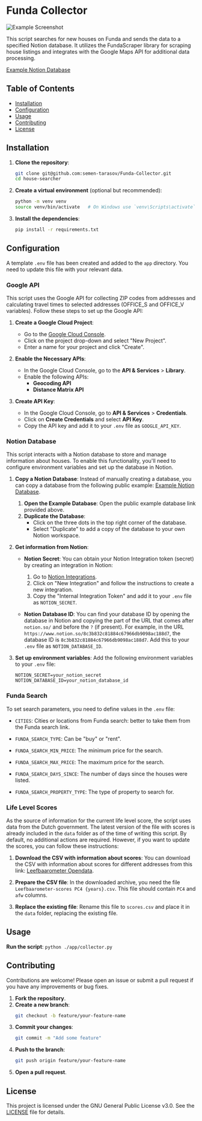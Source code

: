 # Funda Collector

![Example Screenshot](images/example.png)

This script searches for new houses on Funda and sends the data to a specified Notion database. It utilizes the FundaScraper library for scraping house listings and integrates with the Google Maps API for additional data processing.

[Example Notion Database](https://wakeful-nutmeg-ccd.notion.site/14b9a5808bc24271b2444c19a0334965?v=45e4359626cc4a74b65262cfd195d4c2&pvs=4)

## Table of Contents
- [Installation](#installation)
- [Configuration](#configuration)
- [Usage](#usage)
- [Contributing](#contributing)
- [License](#license)

## Installation

1. **Clone the repository**:
    ```sh
    git clone git@github.com:semen-tarasov/Funda-Collector.git
    cd house-searcher
    ```

2. **Create a virtual environment** (optional but recommended):
    ```sh
    python -m venv venv
    source venv/bin/activate   # On Windows use `venv\Scripts\activate`
    ```

3. **Install the dependencies**:
    ```sh
    pip install -r requirements.txt
    ```

## Configuration
A template `.env` file has been created and added to the `app` directory. You need to update this file with your relevant data.

### Google API

This script uses the Google API for collecting ZIP codes from addresses and calculating travel times to selected addresses (OFFICE_S and OFFICE_V variables). 
Follow these steps to set up the Google API:

1. **Create a Google Cloud Project**:
    - Go to the [Google Cloud Console](https://console.cloud.google.com/).
    - Click on the project drop-down and select "New Project".
    - Enter a name for your project and click "Create".

2. **Enable the Necessary APIs**:
    - In the Google Cloud Console, go to the **API & Services** > **Library**.
    - Enable the following APIs:
        - **Geocoding API**
        - **Distance Matrix API**

3. **Create API Key**:
    - In the Google Cloud Console, go to **API & Services** > **Credentials**.
    - Click on **Create Credentials** and select **API Key**.
    - Copy the API key and add it to your `.env` file as `GOOGLE_API_KEY`.

### Notion Database

This script interacts with a Notion database to store and manage information about houses. To enable this functionality, you'll need to configure environment variables and set up the database in Notion.

1. **Copy a Notion Database**:
    Instead of manually creating a database, you can copy a database from the following public example: [Example Notion Database](https://wakeful-nutmeg-ccd.notion.site/14b9a5808bc24271b2444c19a0334965?v=45e4359626cc4a74b65262cfd195d4c2&pvs=4).

    1. **Open the Example Database**: Open the public example database link provided above.
    2. **Duplicate the Database**:
        - Click on the three dots in the top right corner of the database.
        - Select "Duplicate" to add a copy of the database to your own Notion workspace.

2. **Get information from Notion**:
    - **Notion Secret**: You can obtain your Notion Integration token (secret) by creating an integration in Notion:
      1. Go to [Notion Integrations](https://www.notion.so/my-integrations).
      2. Click on "New Integration" and follow the instructions to create a new integration.
      3. Copy the "Internal Integration Token" and add it to your `.env` file as `NOTION_SECRET`.

    - **Notion Database ID**: You can find your database ID by opening the database in Notion and copying the part of the URL that comes after `notion.so/` and before the `?` (if present). For example, in the URL `https://www.notion.so/8c3b832c81884c67966db9098ac188d7`, the database ID is `8c3b832c81884c67966db9098ac188d7`. Add this to your `.env` file as `NOTION_DATABASE_ID`.

3. **Set up environment variables**:
    Add the following environment variables to your `.env` file:
    ```env
    NOTION_SECRET=your_notion_secret
    NOTION_DATABASE_ID=your_notion_database_id
    ```

### Funda Search

To set search parameters, you need to define values in the `.env` file:

- `CITIES`: Cities or locations from Funda search: better to take them from the Funda search link.

- `FUNDA_SEARCH_TYPE`: Can be "buy" or "rent".
- `FUNDA_SEARCH_MIN_PRICE`: The minimum price for the search.
- `FUNDA_SEARCH_MAX_PRICE`: The maximum price for the search.
- `FUNDA_SEARCH_DAYS_SINCE`: The number of days since the houses were listed.
- `FUNDA_SEARCH_PROPERTY_TYPE`: The type of property to search for.

### Life Level Scores

As the source of information for the current life level score, the script uses data from the Dutch government. The latest version of the file with scores is already included in the `data` folder as of the time of writing this script. By default, no additional actions are required. However, if you want to update the scores, you can follow these instructions:

1. **Download the CSV with information about scores**:
    You can download the CSV with information about scores for different addresses from this link: [Leefbaarometer Opendata](https://www.leefbaarometer.nl/page/Opendata#scores).

2. **Prepare the CSV file**:
    In the downloaded archive, you need the file `Leefbaarometer-scores PC4 {years}.csv`. This file should contain `PC4` and `afw` columns. 

3. **Replace the existing file**:
    Rename this file to `scores.csv` and place it in the `data` folder, replacing the existing file.

## Usage

**Run the script**:
    ```
    python ./app/collector.py
    ```

## Contributing

Contributions are welcome! Please open an issue or submit a pull request if you have any improvements or bug fixes.

1. **Fork the repository**.
2. **Create a new branch**:
    ```sh
    git checkout -b feature/your-feature-name
    ```
3. **Commit your changes**:
    ```sh
    git commit -m "Add some feature"
    ```
4. **Push to the branch**:
    ```sh
    git push origin feature/your-feature-name
    ```
5. **Open a pull request**.

## License

This project is licensed under the GNU General Public License v3.0. See the [LICENSE](LICENSE) file for details.
